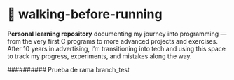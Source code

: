 # 🧠 walking-before-running

**Personal learning repository** documenting my journey into programming — from the very first C programs to more advanced projects and exercises.  
After 10 years in advertising, I’m transitioning into tech and using this space to track my progress, experiments, and mistakes along the way.

##########
Prueba de rama branch_test
